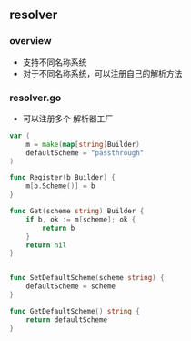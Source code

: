 ## resolver

### overview

+ 支持不同名称系统
+ 对于不同名称系统，可以注册自己的解析方法

### resolver.go

+ 可以注册多个 解析器工厂

```go
var (
	m = make(map[string]Builder)
	defaultScheme = "passthrough"
)

func Register(b Builder) {
	m[b.Scheme()] = b
}

func Get(scheme string) Builder {
	if b, ok := m[scheme]; ok {
		return b
	}
	return nil
}


func SetDefaultScheme(scheme string) {
	defaultScheme = scheme
}

func GetDefaultScheme() string {
	return defaultScheme
}
```

